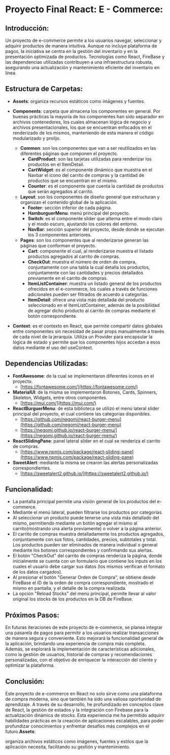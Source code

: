 # Proyecto Final React: E - Commerce:

## Introducción:

Un proyecto de e-commerce permite a los usuarios navegar, seleccionar y adquirir productos de manera intuitiva. Aunque no incluye
plataforma de pagos, la iniciativa se centra en la gestión del inventario y en la presentación optimizada de productos. Tecnologías como React, FireBase y las dependencias utilizadas contribuyen a una infraestructura robusta, asegurando una actualización y mantenimiento eficiente del inventario en línea.

## Estructura de Carpetas:

- **Assets**: organiza recursos estáticos como imágenes y fuentes.
- **Components**: carpeta que almacena los componentes en general. Por buenas prácticas la mayoría de los componentes han sido separador en archivos contenedores, los cuales almacenan lógica de negocio y archivos presentacionales, los que se encuentran enfocados en el renderizado de los mismos, manteniendo de esta manera el código modularizado y prolijo.

  - **Common**: son los componentes que van a ser reutilizados en las diferentes páginas que componen el proyecto.
    - **CardProduct**: son las tarjetas utilizadas para renderizar los productos en el ItemDetail.
    - **CartWidget**: es el componente dinámico que muestra en el Navbar el ícono del carrito de compras y la cantidad de productos que se encuentran en el mismo.
    - **Counter**: es el componente que cuenta la cantidad de productos que serán agregados al carrito.
  - **Layout**: son los componentes de diseño general que estructuran y organizan el contenido global de la aplicación.
    - **Footer**: sección inferior de cada página.
    - **HamburguerMenu**: menú principal del proyecto.
    - **Switch**: es el componente slider que alterna entre el modo claro y el modo oscuro, ajustando los colores del entorno.
    - **NavBar**: sección superior del proyecto, desde donde se ejecutan los 3 componentes anteriores.
  - **Pages**: son los componentes que al renderizarse generan las páginas que conforman el proyecto.
    - **Cart**: componente el cual, al renderizarse muestra el listado productos agregados al carrito de compras.
    - **CheckOut**: muestra el número de orden de compra, conjuntamente con una tabla la cual detalla los productos, conjuntamente con las cantidades y precios detallados previamente en el carrito de compras.
    - **ItemListContainer**: muestra un listado general de los productos ofrecidos en el e-commerce, los cuales a través de funciones adicionales pueden ser filtrados de acuerdo a categorías.
    - **ItemDetail**: ofrece una vista más detallada del producto seleccionado en el ItemListContainer, además de la posibilidad de agregar dicho producto al carrito de compras mediante el botón correspondiente.
- **Context**: es el contexto en React, que permite compartir datos globales entre componentes sin necesidad de pasar props manualmente a través de cada nivel de la jerarquía. Utiliza un Provider para encapsular la lógica de estado y permite que los
  componentes hijos accedan a esos datos mediante el uso del useContext.

## Dependencias Utilizadas:

- **FontAwesome**: de la cual se implementaron diferentes íconos en el proyecto.
  - [https://fontawesome.com/](https://fontawesome.com/)
- **MaterialUI**: de la misma se implementaron Botones, Cards, Spinners, Skeleton, Widgets, entre otros componentes.
  - [https://mui.com/](https://mui.com/)
- **ReactBurguerMenu**: de esta biblioteca se utilizó el menú lateral slider principal del proyecto, el cual contiene las categorías disponibles.
  - [https://github.com/negomi/react-burger-menu](https://github.com/negomi/react-burger-menu)
  - [https://negomi.github.io/react-burger-menu/](https://negomi.github.io/react-burger-menu/)
- **ReactSlidingPane**: panel lateral slider en el cual se renderiza el carrito de compras.
  - [https://www.npmjs.com/package/react-sliding-pane](https://www.npmjs.com/package/react-sliding-pane)
- **SweetAlert**: mediante la misma se crearon las alertas personalizadas correspondientes.
  - [https://sweetalert2.github.io/](https://sweetalert2.github.io/)

## Funcionalidad:

- La pantalla principal permite una visión general de los productos del e-commerce.
- Mediante el menú lateral, pueden filtrarse los productos por categorías.
- Al seleccionar un producto puede tenerse una vista más detallado del mismo, permitiendo mediante un botón agregar el mismo al carrito(mostrando una alerta previamente) o volver a la página anterior.
- El carrito de compras muestra detalladamente los productos agregados, conjuntamente con sus fotos, cantidades, precios, subtotales y total. Los productos pueden ser eliminados de manera individual o general mediante los botones correspondientes y confirmando sus alertas.
- El botón "CheckOut" del carrito de compras renderiza la página, donde inicialmente se cuenta con un formulario que contiene los inputs en los cuales el usuario debe cargar sus datos (los mismos verifican el formato de los datos cargados).
- Al presionar el botón "Generar Orden de Compra", se obtiene desde FireBase el ID de la orden de compra correspondiente, mostrado el mismo en pantalla, y el detalle de la compra realizada.
- La opción "Reload Stocks" del menú principal, permite llevar al valor original los stocks de los productos en la DB de FireBase.

## Próximos Pasos:

En futuras iteraciones de este proyecto de e-commerce, se planea integrar una pasarela de pagos para permitir a los usuarios realizar transacciones de manera segura y conveniente. Esto mejorará la funcionalidad general de la aplicación, brindando una experiencia de compra más completa. Además, se explorará la implementación de características adicionales, como la gestión de usuarios, historial de compras y recomendaciones personalizadas, con el objetivo de enriquecer la interacción del cliente y optimizar la plataforma.

## Conclusión:

Este proyecto de e-commerce en React no solo sirve como una plataforma de compra moderna, sino que también ha sido una valiosa oportunidad de aprendizaje. A través de su desarrollo, he profundizado en conceptos clave de React, la gestión de estados y la integración con Firebase para la actualización dinámica de stocks. Esta experiencia me ha permitido adquirir habilidades prácticas en la creación de aplicaciones escalables, para poder profundizar conocimientos y enfrentar desafíos más complejos en el futuro.**Assets**:

organiza archivos estáticos como imágenes, fuentes y estilos que la aplicación necesita, facilitando su gestión y mantenimiento.
